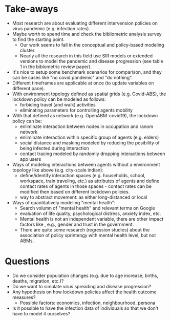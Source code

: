 # Take-aways

- Most research are about evaluating different intervension policies on virus pandemic (e.g. infection rates).
- Maybe worth to spend time and check the bibliometric analysis survey to find the starting point.
	- Our work seems to fall in the conceptual and policy-based modeling cluster.
	- Nearly all the research in this field use SIR models or extended versions to model the pandemic and disease progression (see table 1 in the biblometric review paper).
- It's nice to setup some benchmark scenarios for comparison, and they can be cases like "no covid pandemic" and "do nothing".
- Different timeframes are applicable at once (to update variables on different pace).
- With environment topology defined as spatial grids (e.g. Covid-ABS), the lockdown policy can be modeled as follows:
	- forbiding travel (and walk) activities
	- eliminating parameters for controlling agents mobility
- With that defined as network (e.g. OpenABM-covid19), the lockdown policy can be:
	- enliminate interaction between nodes in occupation and ranom network
	- enliminate interaction within specific group of agents (e.g. elders)
	- social distance and masking modeled by reducing the posibility of being infected during interaction
	- contact tracing modeled by randomly dropping interactions between app users
- Ways of modeling interactions between agents without a environment topology like above (e.g. city-scale indian):
	- define/identify interaction spaces (e.g. households, school, workspace, train traveling, etc.) as attributes of agents and define contact rates of agents in those spaces - contact rates can be modified then based on different lockdown policies.
	- way to abstract movement: as either long-distanced or local
- Ways of quantitatively modeling "mental health":
	- Search volumn of "mental health" and relevant terms on Google
	- evaluation of life quality, psychological distress, anxiety index, etc.
	- Mental health is not an independent variable, there are other impact factors like , e.g., gender and trust in the government.
	- There are quite some research (regression studies) about the association of policy sprintengy with mental health level, but not ABMs.

# Questions
- Do we consider population changes (e.g. due to age increase, births, deaths, migration, etc.)?  
- Do we want to simulate virus spreading and disease progression?
- Any hypothesis on how lockdown policies affect the health outcome measures? 
	- Possible factors: economics, infection, neighbourhood, persona
- Is it possible to have the infection data of individuals so that we don't have to model it ourselves?
